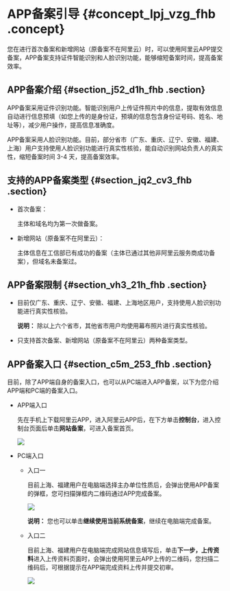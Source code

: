 # APP备案引导 {#concept_lpj_vzg_fhb .concept}

您在进行首次备案和新增网站（原备案不在阿里云）时，可以使用阿里云APP提交备案，APP备案支持证件智能识别和人脸识别功能，能够缩短备案时间，提高备案效率。

## APP备案介绍 {#section_j52_d1h_fhb .section}

APP备案采用证件识别功能。智能识别用户上传证件照片中的信息，提取有效信息自动进行信息预填（如您上传的是身份证，预填的信息包含身份证号码、姓名、地址等），减少用户操作，提高信息准确度。

APP备案采用人脸识别功能。目前，部分省市（广东、重庆、辽宁、安徽、福建、上海）用户支持使用人脸识别功能进行真实性核验，能自动识别网站负责人的真实性，缩短备案时间 3-4 天，提高备案效率。

## 支持的APP备案类型 {#section_jq2_cv3_fhb .section}

-   首次备案：

    主体和域名均为第一次做备案。

-   新增网站（原备案不在阿里云）：

    主体信息在工信部已有成功的备案（主体已通过其他非阿里云服务商成功备案），但域名未备案过。


## APP备案限制 {#section_vh3_21h_fhb .section}

-   目前仅广东、重庆、辽宁、安徽、福建、上海地区用户，支持使用人脸识别功能进行真实性核验。

    **说明：** 除以上六个省市，其他省市用户均使用幕布照片进行真实性核验。

-   只支持首次备案、新增网站（原备案不在阿里云）两种备案类型。

## APP备案入口 {#section_c5m_253_fhb .section}

目前，除了APP端自身的备案入口，也可以从PC端进入APP备案，以下为您介绍APP端和PC端的备案入口。

-   APP端入口

    先在手机上下载阿里云APP，进入阿里云APP后，在下方单击**控制台**，进入控制台页面后单击**网站备案**，可进入备案首页。

    ![](http://static-aliyun-doc.oss-cn-hangzhou.aliyuncs.com/assets/img/149698/155599616744263_zh-CN.png)

-   PC端入口
    -   入口一

        目前上海、福建用户在电脑端选择主办单位性质后，会弹出使用APP备案的弹框，您可扫描弹框内二维码通过APP完成备案。

        ![](http://static-aliyun-doc.oss-cn-hangzhou.aliyuncs.com/assets/img/149698/155599616743696_zh-CN.png)

        **说明：** 您也可以单击**继续使用当前系统备案**，继续在电脑端完成备案。

    -   入口二

        目前上海、福建用户在电脑端完成网站信息填写后，单击**下一步，上传资料**进入上传资料页面时，会弹出使用阿里云APP上传的二维码，您扫描二维码后，可根据提示在APP端完成资料上传并提交初审。

        ![](http://static-aliyun-doc.oss-cn-hangzhou.aliyuncs.com/assets/img/149698/155599616743698_zh-CN.png)


